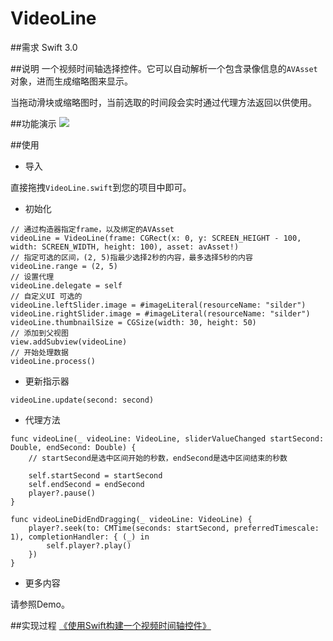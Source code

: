 # VideoLine

##需求
Swift 3.0

##说明
一个视频时间轴选择控件。它可以自动解析一个包含录像信息的`AVAsset`对象，进而生成缩略图来显示。

当拖动滑块或缩略图时，当前选取的时间段会实时通过代理方法返回以供使用。

##功能演示
![](https://github.com/WillieWangWei/VideoLine/blob/master/VedioLine.gif)

##使用
* 导入

直接拖拽`VideoLine.swift`到您的项目中即可。

* 初始化

```
// 通过构造器指定frame，以及绑定的AVAsset
videoLine = VideoLine(frame: CGRect(x: 0, y: SCREEN_HEIGHT - 100, width: SCREEN_WIDTH, height: 100), asset: avAsset!)
// 指定可选的区间，(2, 5)指最少选择2秒的内容，最多选择5秒的内容
videoLine.range = (2, 5)
// 设置代理
videoLine.delegate = self
// 自定义UI 可选的
videoLine.leftSlider.image = #imageLiteral(resourceName: "silder")
videoLine.rightSlider.image = #imageLiteral(resourceName: "silder")
videoLine.thumbnailSize = CGSize(width: 30, height: 50)
// 添加到父视图
view.addSubview(videoLine)
// 开始处理数据
videoLine.process()
```

* 更新指示器

```
videoLine.update(second: second)
```

* 代理方法

```
func videoLine(_ videoLine: VideoLine, sliderValueChanged startSecond: Double, endSecond: Double) {
    // startSecond是选中区间开始的秒数，endSecond是选中区间结束的秒数
    
    self.startSecond = startSecond
    self.endSecond = endSecond
    player?.pause()
}

func videoLineDidEndDragging(_ videoLine: VideoLine) {
    player?.seek(to: CMTime(seconds: startSecond, preferredTimescale: 1), completionHandler: { (_) in
        self.player?.play()
    })
}
```

* 更多内容

请参照Demo。

##实现过程
[《使用Swift构建一个视频时间轴控件》](http://www.jianshu.com/p/5fbc1079d63f)
